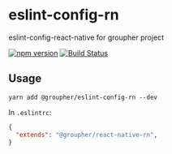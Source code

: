 # eslint-config-rn
eslint-config-react-native for groupher project

[![npm version](https://badge.fury.io/js/%40groupher%2Feslint-config-rn.svg)](https://badge.fury.io/js/%40groupher%2Feslint-config-rn)
[![Build Status](https://travis-ci.org/groupher/eslint-config-rn.svg?branch=master)](https://travis-ci.org/groupher/eslint-config-rn)


## Usage

```
yarn add @groupher/eslint-config-rn --dev
```

In `.eslintrc`:

```json
{ 
  "extends": "@groupher/react-native-rn", 
} 
```
